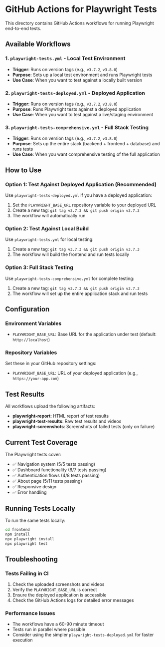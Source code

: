 # GitHub Actions for Playwright Tests

This directory contains GitHub Actions workflows for running Playwright end-to-end tests.

## Available Workflows

### 1. `playwright-tests.yml` - Local Test Environment
- **Trigger**: Runs on version tags (e.g., `v3.7.2`, `v3.8.0`)
- **Purpose**: Sets up a local test environment and runs Playwright tests
- **Use Case**: When you want to test against a locally built version

### 2. `playwright-tests-deployed.yml` - Deployed Application
- **Trigger**: Runs on version tags (e.g., `v3.7.2`, `v3.8.0`)
- **Purpose**: Runs Playwright tests against a deployed application
- **Use Case**: When you want to test against a live/staging environment

### 3. `playwright-tests-comprehensive.yml` - Full Stack Testing
- **Trigger**: Runs on version tags (e.g., `v3.7.2`, `v3.8.0`)
- **Purpose**: Sets up the entire stack (backend + frontend + database) and runs tests
- **Use Case**: When you want comprehensive testing of the full application

## How to Use

### Option 1: Test Against Deployed Application (Recommended)
Use `playwright-tests-deployed.yml` if you have a deployed application:

1. Set the `PLAYWRIGHT_BASE_URL` repository variable to your deployed URL
2. Create a new tag: `git tag v3.7.3 && git push origin v3.7.3`
3. The workflow will automatically run

### Option 2: Test Against Local Build
Use `playwright-tests.yml` for local testing:

1. Create a new tag: `git tag v3.7.3 && git push origin v3.7.3`
2. The workflow will build the frontend and run tests locally

### Option 3: Full Stack Testing
Use `playwright-tests-comprehensive.yml` for complete testing:

1. Create a new tag: `git tag v3.7.3 && git push origin v3.7.3`
2. The workflow will set up the entire application stack and run tests

## Configuration

### Environment Variables
- `PLAYWRIGHT_BASE_URL`: Base URL for the application under test (default: `http://localhost`)

### Repository Variables
Set these in your GitHub repository settings:
- `PLAYWRIGHT_BASE_URL`: URL of your deployed application (e.g., `https://your-app.com`)

## Test Results

All workflows upload the following artifacts:
- **playwright-report**: HTML report of test results
- **playwright-test-results**: Raw test results and videos
- **playwright-screenshots**: Screenshots of failed tests (only on failure)

## Current Test Coverage

The Playwright tests cover:
- ✅ Navigation system (5/5 tests passing)
- ✅ Dashboard functionality (6/7 tests passing)
- ✅ Authentication flows (4/8 tests passing)
- ✅ About page (5/11 tests passing)
- ✅ Responsive design
- ✅ Error handling

## Running Tests Locally

To run the same tests locally:

```bash
cd frontend
npm install
npx playwright install
npx playwright test
```

## Troubleshooting

### Tests Failing in CI
1. Check the uploaded screenshots and videos
2. Verify the `PLAYWRIGHT_BASE_URL` is correct
3. Ensure the deployed application is accessible
4. Check the GitHub Actions logs for detailed error messages

### Performance Issues
- The workflows have a 60-90 minute timeout
- Tests run in parallel where possible
- Consider using the simpler `playwright-tests-deployed.yml` for faster execution